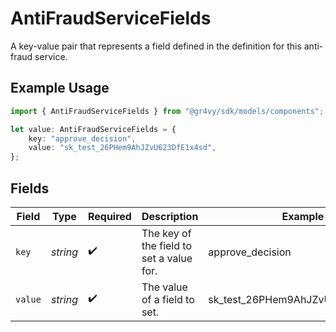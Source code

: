 # AntiFraudServiceFields

A key-value pair that represents a field defined in the definition for this anti-fraud service.

## Example Usage

```typescript
import { AntiFraudServiceFields } from "@gr4vy/sdk/models/components";

let value: AntiFraudServiceFields = {
    key: "approve_decision",
    value: "sk_test_26PHem9AhJZvU623DfE1x4sd",
};
```

## Fields

| Field                                    | Type                                     | Required                                 | Description                              | Example                                  |
| ---------------------------------------- | ---------------------------------------- | ---------------------------------------- | ---------------------------------------- | ---------------------------------------- |
| `key`                                    | *string*                                 | :heavy_check_mark:                       | The key of the field to set a value for. | approve_decision                         |
| `value`                                  | *string*                                 | :heavy_check_mark:                       | The value of a field to set.             | sk_test_26PHem9AhJZvU623DfE1x4sd         |